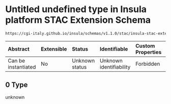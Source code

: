 # Untitled undefined type in Insula platform STAC Extension Schema

```txt
https://cgi-italy.github.io/insula/schemas/v1.1.0/stac/insula-stac-extension.schema.json#/examples/1/insula:metadata/feautreAttributes/2/domain/values/0
```



| Abstract            | Extensible | Status         | Identifiable            | Custom Properties | Additional Properties | Access Restrictions | Defined In                                                                                                   |
| :------------------ | :--------- | :------------- | :---------------------- | :---------------- | :-------------------- | :------------------ | :----------------------------------------------------------------------------------------------------------- |
| Can be instantiated | No         | Unknown status | Unknown identifiability | Forbidden         | Allowed               | none                | [insula-stac-extension.schema.json\*](schemas/stac/insula-stac-extension.schema.json) |

## 0 Type

unknown
